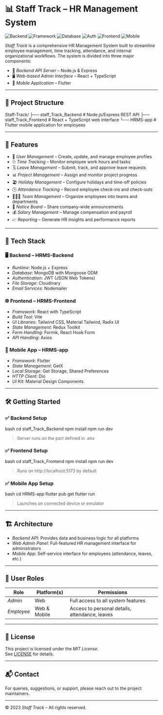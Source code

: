 # 📊 Staff Track – HR Management System

![Backend](https://img.shields.io/badge/Backend-Node.js-43853D?style=flat)
![Framework](https://img.shields.io/badge/Framework-Express-000000?style=flat)
![Database](https://img.shields.io/badge/Database-MongoDB-47A248?style=flat)
![Auth](https://img.shields.io/badge/Auth-JWT-orange?style=flat)
![Frontend](https://img.shields.io/badge/Frontend-React%20(TypeScript)-61DAFB?style=flat)
![Mobile](https://img.shields.io/badge/Mobile-Flutter-02569B?style=flat)

*Staff Track* is a comprehensive HR Management System built to streamline employee management, time tracking, attendance, and internal organizational workflows. The system is divided into three major components:

- 🔧 *Backend API Server* – Node.js & Express  
- 🖥 *Web-based Admin Interface* – React + TypeScript  
- 📱 *Mobile Application* – Flutter  

---

## 📁 Project Structure


Staff-Track/
├── staff_Track_Backend      # Node.js/Express REST API
├── staff_Track_Frontend     # React + TypeScript web interface
└── HRMS-app          # Flutter mobile application for employees


---

## 🚀 Features

- 👥 *User Management* – Create, update, and manage employee profiles  
- ⏱ *Time Tracking* – Monitor employee work hours and tasks  
- 🗓 *Leave Management* – Submit, track, and approve leave requests  
- 📊 *Project Management* – Assign and monitor project progress  
- 🏖 *Holiday Management* – Configure holidays and time-off policies  
- 🕒 *Attendance Tracking* – Record employee check-ins and check-outs  
- 👨‍👩‍👧 *Team Management* – Organize employees into teams and departments  
- 📌 *Notice Board* – Share company-wide announcements  
- 💰 *Salary Management* – Manage compensation and payroll  
- 📈 *Reporting* – Generate HR insights and performance reports  

---

## 🧰 Tech Stack

### 🖥 Backend – HRMS-Backend
- *Runtime*: Node.js + Express  
- *Database*: MongoDB with Mongoose ODM  
- *Authentication*: JWT (JSON Web Tokens)  
- *File Storage*: Cloudinary  
- *Email Services*: Nodemailer  

### 🌐 Frontend – HRMS-Frontend
- *Framework*: React with TypeScript  
- *Build Tool*: Vite  
- *UI Libraries*: Tailwind CSS, Material Tailwind, Radix UI  
- *State Management*: Redux Toolkit  
- *Form Handling*: Formik, React Hook Form  
- *API Handling*: Axios  

### 📱 Mobile App – HRMS-app
- *Framework*: Flutter  
- *State Management*: GetX  
- *Local Storage*: Get Storage, Shared Preferences  
- *HTTP Client*: Dio  
- *UI Kit*: Material Design Components  

---

## 🛠 Getting Started

### ✅ Backend Setup
bash
cd staff_Track_Backend
npm install
npm run dev

> Server runs on the port defined in .env

### ✅ Frontend Setup
bash
cd staff_Track_Frontend
npm install
npm run dev

> Runs on http://localhost:5173 by default

### ✅ Mobile App Setup
bash
cd HRMS-app
flutter pub get
flutter run

> Launches on connected device or emulator

---

## 🏗 Architecture

- *Backend API*: Provides data and business logic for all platforms  
- *Web Admin Panel*: Full-featured HR management interface for administrators  
- *Mobile App*: Self-service interface for employees (attendance, leaves, etc.)  

---

## 👥 User Roles

| Role         | Platform(s)     | Permissions                                      |
|--------------|------------------|--------------------------------------------------|
| *Admin*    | Web              | Full access to all system features               |
| *Employee* | Web & Mobile     | Access to personal details, attendance, leaves   |

---

## 📄 License

This project is licensed under the *MIT License*.  
See [LICENSE](LICENSE) for details.

---

## 📬 Contact

For queries, suggestions, or support, please reach out to the project maintainers.

---

© 2023 *Staff Track* – All rights reserved.
